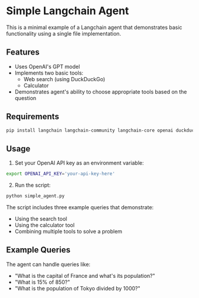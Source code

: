 # Simple Langchain Agent

This is a minimal example of a Langchain agent that demonstrates basic functionality using a single file implementation.

## Features

- Uses OpenAI's GPT model
- Implements two basic tools:
  - Web search (using DuckDuckGo)
  - Calculator
- Demonstrates agent's ability to choose appropriate tools based on the question

## Requirements

```bash
pip install langchain langchain-community langchain-core openai duckduckgo-search
```

## Usage

1. Set your OpenAI API key as an environment variable:
```bash
export OPENAI_API_KEY='your-api-key-here'
```

2. Run the script:
```bash
python simple_agent.py
```

The script includes three example queries that demonstrate:
- Using the search tool
- Using the calculator tool
- Combining multiple tools to solve a problem

## Example Queries

The agent can handle queries like:
- "What is the capital of France and what's its population?"
- "What is 15% of 850?"
- "What is the population of Tokyo divided by 1000?"